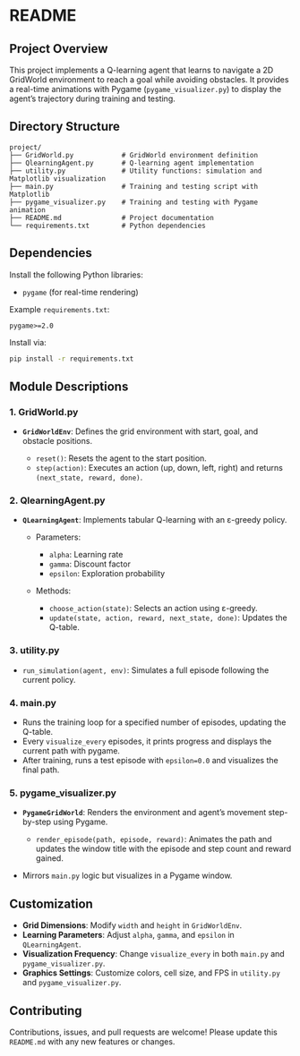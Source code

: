 # README

## Project Overview

This project implements a Q-learning agent that learns to navigate a 2D GridWorld environment to reach a goal while avoiding obstacles. It provides a real-time animations with Pygame (`pygame_visualizer.py`) to display the agent’s trajectory during training and testing.

## Directory Structure

```
project/
├── GridWorld.py            # GridWorld environment definition
├── QlearningAgent.py       # Q-learning agent implementation
├── utility.py              # Utility functions: simulation and Matplotlib visualization
├── main.py                 # Training and testing script with Matplotlib
├── pygame_visualizer.py    # Training and testing with Pygame animation
├── README.md               # Project documentation
└── requirements.txt        # Python dependencies
```

## Dependencies

Install the following Python libraries:

* `pygame` (for real-time rendering)

Example `requirements.txt`:

```
pygame>=2.0
```

Install via:

```bash
pip install -r requirements.txt
```

## Module Descriptions

### 1. GridWorld.py

* **`GridWorldEnv`**: Defines the grid environment with start, goal, and obstacle positions.

  * `reset()`: Resets the agent to the start position.
  * `step(action)`: Executes an action (up, down, left, right) and returns `(next_state, reward, done)`.

### 2. QlearningAgent.py

* **`QLearningAgent`**: Implements tabular Q-learning with an ε-greedy policy.

  * Parameters:

    * `alpha`: Learning rate
    * `gamma`: Discount factor
    * `epsilon`: Exploration probability
  * Methods:

    * `choose_action(state)`: Selects an action using ε-greedy.
    * `update(state, action, reward, next_state, done)`: Updates the Q-table.

### 3. utility.py

* `run_simulation(agent, env)`: Simulates a full episode following the current policy.

### 4. main.py

* Runs the training loop for a specified number of episodes, updating the Q-table.
* Every `visualize_every` episodes, it prints progress and displays the current path with pygame.
* After training, runs a test episode with `epsilon=0.0` and visualizes the final path.

### 5. pygame\_visualizer.py

* **`PygameGridWorld`**: Renders the environment and agent’s movement step-by-step using Pygame.

  * `render_episode(path, episode, reward)`: Animates the path and updates the window title with the episode and step count and reward gained.
* Mirrors `main.py` logic but visualizes in a Pygame window.

## Customization

* **Grid Dimensions**: Modify `width` and `height` in `GridWorldEnv`.
* **Learning Parameters**: Adjust `alpha`, `gamma`, and `epsilon` in `QLearningAgent`.
* **Visualization Frequency**: Change `visualize_every` in both `main.py` and `pygame_visualizer.py`.
* **Graphics Settings**: Customize colors, cell size, and FPS in `utility.py` and `pygame_visualizer.py`.

## Contributing

Contributions, issues, and pull requests are welcome! Please update this `README.md` with any new features or changes.

